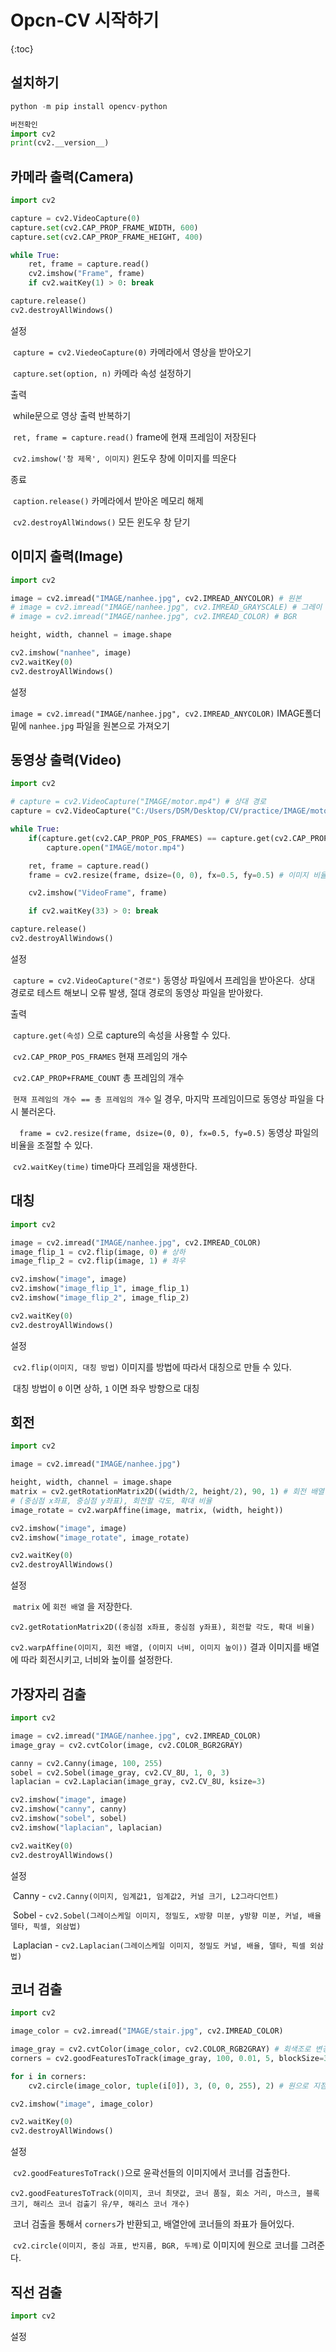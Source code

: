 # Opcn-CV 시작하기

{:toc}

## 설치하기

```python
python -m pip install opencv-python

버전확인
import cv2
print(cv2.__version__)
```



## 카메라 출력(Camera)

```python
import cv2

capture = cv2.VideoCapture(0)
capture.set(cv2.CAP_PROP_FRAME_WIDTH, 600)
capture.set(cv2.CAP_PROP_FRAME_HEIGHT, 400)

while True:
    ret, frame = capture.read()
    cv2.imshow("Frame", frame)
    if cv2.waitKey(1) > 0: break

capture.release()
cv2.destroyAllWindows()
```

설정

​	`capture = cv2.ViedeoCapture(0)` 카메라에서 영상을 받아오기

​	`capture.set(option, n)` 카메라 속성 설정하기



출력

​	while문으로 영상 출력 반복하기

​	`ret, frame = capture.read()` frame에 현재 프레임이 저장된다

​	`cv2.imshow('창 제목', 이미지)` 윈도우 창에 이미지를 띄운다



종료

​	`caption.release()` 카메라에서 받아온 메모리 해제

​	`cv2.destroyAllWindows()` 모든 윈도우 창 닫기



## 이미지 출력(Image)

```python
import cv2

image = cv2.imread("IMAGE/nanhee.jpg", cv2.IMREAD_ANYCOLOR) # 원본
# image = cv2.imread("IMAGE/nanhee.jpg", cv2.IMREAD_GRAYSCALE) # 그레이
# image = cv2.imread("IMAGE/nanhee.jpg", cv2.IMREAD_COLOR) # BGR

height, width, channel = image.shape

cv2.imshow("nanhee", image)
cv2.waitKey(0)
cv2.destroyAllWindows()
```

설정

​	`image = cv2.imread("IMAGE/nanhee.jpg", cv2.IMREAD_ANYCOLOR)` IMAGE폴더 밑에 `nanhee.jpg` 파일을 원본으로 가져오기



## 동영상 출력(Video)

```python
import cv2

# capture = cv2.VideoCapture("IMAGE/motor.mp4") # 상대 경로
capture = cv2.VideoCapture("C:/Users/DSM/Desktop/CV/practice/IMAGE/motor.mp4") # 절대 경로

while True:
    if(capture.get(cv2.CAP_PROP_POS_FRAMES) == capture.get(cv2.CAP_PROP_FRAME_COUNT)):
        capture.open("IMAGE/motor.mp4")

    ret, frame = capture.read()
    frame = cv2.resize(frame, dsize=(0, 0), fx=0.5, fy=0.5) # 이미지 비율

    cv2.imshow("VideoFrame", frame)

    if cv2.waitKey(33) > 0: break

capture.release()
cv2.destroyAllWindows()
```

설정

​	`capture = cv2.VideoCapture("경로")` 동영상 파일에서 프레임을 받아온다.
​	상대 경로로 테스트 해보니 오류 발생, 절대 경로의 동영상 파일을 받아왔다.

출력

​	`capture.get(속성)` 으로 capture의 속성을 사용할 수 있다.

​	`cv2.CAP_PROP_POS_FRAMES` 현재 프레임의 개수

​	`cv2.CAP_PROP+FRAME_COUNT` 총 프레임의 개수

​	`현재 프레임의 개수 == 총 프레임의 개수` 일 경우, 마지막 프레임이므로 동영상 파일을 다시 불러온다.

`  frame = cv2.resize(frame, dsize=(0, 0), fx=0.5, fy=0.5)` 동영상 파일의 비율을 조절할 수 있다.

​	`cv2.waitKey(time)` time마다 프레임을 재생한다.



## 대칭 

``` python
import cv2

image = cv2.imread("IMAGE/nanhee.jpg", cv2.IMREAD_COLOR)
image_flip_1 = cv2.flip(image, 0) # 상하
image_flip_2 = cv2.flip(image, 1) # 좌우

cv2.imshow("image", image)
cv2.imshow("image_flip_1", image_flip_1)
cv2.imshow("image_flip_2", image_flip_2)

cv2.waitKey(0)
cv2.destroyAllWindows()
```

설정

​	`cv2.flip(이미지, 대칭 방법)` 이미지를 방법에 따라서 대칭으로 만들 수 있다.

​	대칭 방법이 `0` 이면 상하, `1` 이면 좌우 방향으로 대칭



## 회전

```python
import cv2

image = cv2.imread("IMAGE/nanhee.jpg")

height, width, channel = image.shape
matrix = cv2.getRotationMatrix2D((width/2, height/2), 90, 1) # 회전 배열
# (중심점 x좌표, 중심점 y좌표), 회전할 각도, 확대 비율
image_rotate = cv2.warpAffine(image, matrix, (width, height))

cv2.imshow("image", image)
cv2.imshow("image_rotate", image_rotate)

cv2.waitKey(0)
cv2.destroyAllWindows()
```

설정

​	`matrix` 에 `회전 배열` 을 저장한다.

​	`cv2.getRotationMatrix2D((중심점 x좌표, 중심점 y좌표), 회전할 각도, 확대 비율)` 

​	`cv2.warpAffine(이미지, 회전 배열, (이미지 너비, 이미지 높이))` 결과 이미지를 배열에 따라 회전시키고, 너비와 높이를 설정한다.



## 가장자리 검출

```python
import cv2

image = cv2.imread("IMAGE/nanhee.jpg", cv2.IMREAD_COLOR)
image_gray = cv2.cvtColor(image, cv2.COLOR_BGR2GRAY)

canny = cv2.Canny(image, 100, 255)
sobel = cv2.Sobel(image_gray, cv2.CV_8U, 1, 0, 3)
laplacian = cv2.Laplacian(image_gray, cv2.CV_8U, ksize=3)

cv2.imshow("image", image)
cv2.imshow("canny", canny)
cv2.imshow("sobel", sobel)
cv2.imshow("laplacian", laplacian)

cv2.waitKey(0)
cv2.destroyAllWindows()
```

설정

​	Canny - `cv2.Canny(이미지, 임계값1, 임계값2, 커널 크기, L2그라디언트)`

​	Sobel - `cv2.Sobel(그레이스케일 이미지, 정밀도, x방향 미분, y방향 미분, 커널, 배율 델타, 픽셀, 외삼법)`

​	Laplacian - `cv2.Laplacian(그레이스케일 이미지, 정밀도 커널, 배율, 델타, 픽셀 외삼법)`



## 코너 검출

```python
import cv2

image_color = cv2.imread("IMAGE/stair.jpg", cv2.IMREAD_COLOR)

image_gray = cv2.cvtColor(image_color, cv2.COLOR_RGB2GRAY) # 회색조로 변경
corners = cv2.goodFeaturesToTrack(image_gray, 100, 0.01, 5, blockSize=3, useHarrisDetector=True, k=0.03) # 코너 검출

for i in corners:
    cv2.circle(image_color, tuple(i[0]), 3, (0, 0, 255), 2) # 원으로 지점 표시

cv2.imshow("image", image_color)

cv2.waitKey(0)
cv2.destroyAllWindows()
```

설정

​	`cv2.goodFeaturesToTrack()`으로 윤곽선들의 이미지에서 코너를 검출한다.

​	`cv2.goodFeaturesToTrack(이미지, 코너 최댓값, 코너 품질, 회소 거리, 마스크, 블록 크기, 해리스 코너 검출기 유/무, 해리스 코너 개수)`

​	코너 검출을 통해서 `corners`가 반환되고, 배열안에 코너들의 좌표가 들어있다.

​	`cv2.circle(이미지, 중심 과표, 반지름, BGR, 두께)`로 이미지에 원으로 코너를 그려준다.



## 직선 검출

```python
import cv2


```

설정